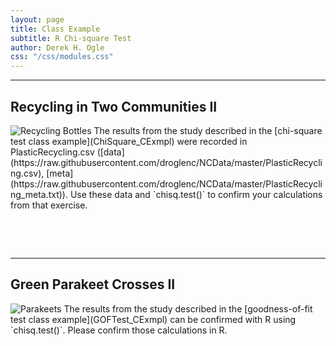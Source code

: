 ```yaml
---
layout: page
title: Class Example
subtitle: R Chi-square Test
author: Derek H. Ogle
css: "/css/modules.css"
---
```


----

## Recycling in Two Communities II
<img src="http://derekogle.com/NCMTH107/modules/CE/zimgs/recycling.jpg" alt="Recycling Bottles" class="img-right">
The results from the study described in the [chi-square test class example](ChiSquare_CExmpl) were recorded in PlasticRecycling.csv ([data](https://raw.githubusercontent.com/droglenc/NCData/master/PlasticRecycling.csv), [meta](https://raw.githubusercontent.com/droglenc/NCData/master/PlasticRecycling_meta.txt)). Use these data and `chisq.test()` to confirm your calculations from that exercise. 

&nbsp;

&nbsp;

----

## Green Parakeet Crosses II
<img src="http://derekogle.com/NCMTH107/modules/CE/zimgs/parakeets.jpg" alt="Parakeets" class="img-right">
The results from the study described in the [goodness-of-fit test class example](GOFTest_CExmpl) can be confirmed with R using `chisq.test()`. Please confirm those calculations in R. 
